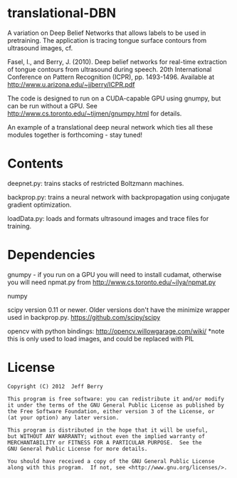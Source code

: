 translational-DBN
=================

A variation on Deep Belief Networks that allows labels to be used in pretraining. 
The application is tracing tongue surface contours from ultrasound images, cf.

Fasel, I., and Berry, J. (2010). Deep belief networks for real-time extraction of tongue contours from ultrasound during speech. 20th International Conference on Pattern Recognition (ICPR), pp. 1493-1496. Available at http://www.u.arizona.edu/~jjberry/ICPR.pdf

The code is designed to run on a CUDA-capable GPU using gnumpy, but can be run
without a GPU. See http://www.cs.toronto.edu/~tijmen/gnumpy.html for details.

An example of a translational deep neural network which ties all these modules
together is forthcoming - stay tuned!

Contents
========

deepnet.py: trains stacks of restricted Boltzmann machines.

backprop.py: trains a neural network with backpropagation using conjugate gradient optimization.

loadData.py: loads and formats ultrasound images and trace files for training.


Dependencies
============

gnumpy - if you run on a GPU you will need to install cudamat, otherwise you
         will need npmat.py from http://www.cs.toronto.edu/~ilya/npmat.py

numpy 

scipy version 0.11 or newer. Older versions don't have the minimize wrapper
used in backprop.py. https://github.com/scipy/scipy

opencv with python bindings: http://opencv.willowgarage.com/wiki/ *note this is only used to load images, and could be replaced with PIL

License
=======

    Copyright (C) 2012  Jeff Berry

    This program is free software: you can redistribute it and/or modify
    it under the terms of the GNU General Public License as published by
    the Free Software Foundation, either version 3 of the License, or
    (at your option) any later version.

    This program is distributed in the hope that it will be useful,
    but WITHOUT ANY WARRANTY; without even the implied warranty of
    MERCHANTABILITY or FITNESS FOR A PARTICULAR PURPOSE.  See the
    GNU General Public License for more details.

    You should have received a copy of the GNU General Public License
    along with this program.  If not, see <http://www.gnu.org/licenses/>.

